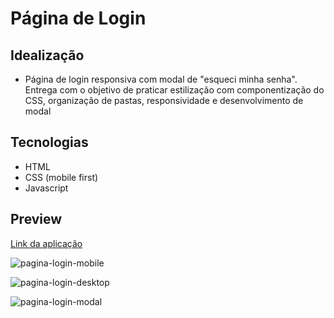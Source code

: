 # Página de Login

## Idealização

- Página de login responsiva com modal de "esqueci minha senha". Entrega com o objetivo de praticar estilização com componentização do CSS, organização de pastas, responsividade e desenvolvimento de modal

## Tecnologias

- HTML
- CSS (mobile first)
- Javascript

## Preview

[Link da aplicação](https://julialbq.github.io/PaginadeLogin/)

![pagina-login-mobile](https://user-images.githubusercontent.com/93345010/201738511-cc1f9c65-0942-4d46-b8a6-aceadc9d3c04.JPG)

![pagina-login-desktop](https://user-images.githubusercontent.com/93345010/201738532-27ab50ea-5962-4413-a8b1-9955e1ef3ffe.JPG)

![pagina-login-modal](https://user-images.githubusercontent.com/93345010/201738538-a437367d-0567-4220-b883-afb59ced14e5.JPG)
